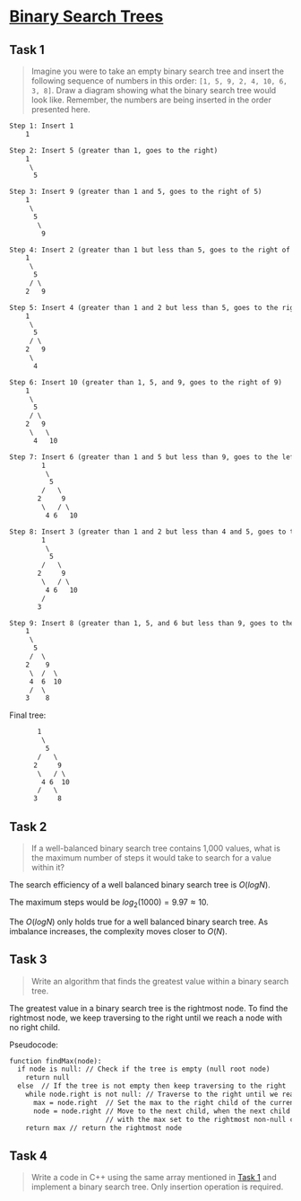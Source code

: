 # [Binary Search Trees](https://github.com/d-khan/dslabs/blob/main/intro/binary-search-trees-activity.md)

## Task 1

> Imagine you were to take an empty binary search tree and insert the following
> sequence of numbers in this order: `[1, 5, 9, 2, 4, 10, 6, 3, 8]`. Draw a
> diagram showing what the binary search tree would look like. Remember, the
> numbers are being inserted in the order presented here.

```txt
Step 1: Insert 1
    1

Step 2: Insert 5 (greater than 1, goes to the right)
    1
     \
      5

Step 3: Insert 9 (greater than 1 and 5, goes to the right of 5)
    1
     \
      5
       \
        9

Step 4: Insert 2 (greater than 1 but less than 5, goes to the right of 1 and left of 5)
    1
     \
      5
     / \
    2   9

Step 5: Insert 4 (greater than 1 and 2 but less than 5, goes to the right of 2)
    1
     \
      5
     / \
    2   9
     \
      4

Step 6: Insert 10 (greater than 1, 5, and 9, goes to the right of 9)
    1
     \
      5
     / \
    2   9
     \   \
      4   10

Step 7: Insert 6 (greater than 1 and 5 but less than 9, goes to the left of 9)
        1
         \
          5
        /   \
       2     9
        \   / \
         4 6   10

Step 8: Insert 3 (greater than 1 and 2 but less than 4 and 5, goes to the left of 4)
        1
         \
          5
        /   \
       2     9
        \   / \
         4 6   10
        /
       3

Step 9: Insert 8 (greater than 1, 5, and 6 but less than 9, goes to the right of 6)
    1
     \
      5
     /  \
    2    9
     \  /  \
     4  6  10
     /  \
    3    8
```

Final tree:

```txt
       1
        \
         5
       /   \
      2     9
       \   / \
        4 6  10
       /   \
      3     8
```

## Task 2

> If a well-balanced binary search tree contains 1,000 values, what is the
> maximum number of steps it would take to search for a value within it?

The search efficiency of a well balanced binary search tree is $O(log N)$.

The maximum steps would be $log_2(1000) = 9.97 \approx 10$.

The $O(log N)$ only holds true for a well balanced binary search tree. As
imbalance increases, the complexity moves closer to $O(N)$.

## Task 3

> Write an algorithm that finds the greatest value within a binary search tree.

The greatest value in a binary search tree is the rightmost node. To find the
rightmost node, we keep traversing to the right until we reach a node with no
right child.

<!--See: [C++ Code](bst.cpp)-->

Pseudocode:

```txt
function findMax(node):
  if node is null: // Check if the tree is empty (null root node)
    return null
  else  // If the tree is not empty then keep traversing to the right
    while node.right is not null: // Traverse to the right until we reach the rightmost node
      max = node.right  // Set the max to the right child of the current !null node
      node = node.right // Move to the next child, when the next child is null, the loop will break
                        // with the max set to the rightmost non-null child
    return max // return the rightmost node
```

## Task 4

> Write a code in C++ using the same array mentioned in [Task 1](#task-1) and
> implement a binary search tree. Only insertion operation is required.
